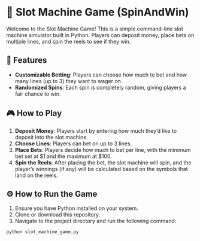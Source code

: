 # 🎰 Slot Machine Game (SpinAndWin)

Welcome to the Slot Machine Game! This is a simple command-line slot machine simulator built in Python. Players can deposit money, place bets on multiple lines, and spin the reels to see if they win.

## 📃 Features 

- **Customizable Betting**: Players can choose how much to bet and how many lines (up to 3) they want to wager on.
- **Randomized Spins**: Each spin is completely random, giving players a fair chance to win.
  
## 🎮 How to Play 

1. **Deposit Money**: Players start by entering how much they’d like to deposit into the slot machine.
2. **Choose Lines**: Players can bet on up to 3 lines.
3. **Place Bets**: Players decide how much to bet per line, with the minimum bet set at $1 and the maximum at $100.
4. **Spin the Reels**: After placing the bet, the slot machine will spin, and the player’s winnings (if any) will be calculated based on the symbols that land on the reels.

## ⚙ How to Run the Game 

1. Ensure you have Python installed on your system.
2. Clone or download this repository.
3. Navigate to the project directory and run the following command:

```bash
python slot_machine_game.py
